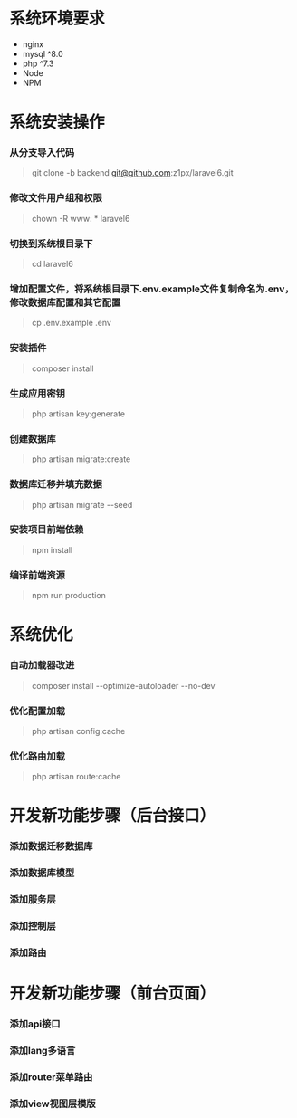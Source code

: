 # 系统环境要求
- nginx
- mysql ^8.0
- php ^7.3
- Node
- NPM

# 系统安装操作
### 从分支导入代码
> git clone -b backend git@github.com:z1px/laravel6.git 
### 修改文件用户组和权限
> chown -R www: * laravel6
### 切换到系统根目录下
> cd laravel6
### 增加配置文件，将系统根目录下.env.example文件复制命名为.env，修改数据库配置和其它配置
> cp .env.example .env
### 安装插件
> composer install
### 生成应用密钥
> php artisan key:generate
### 创建数据库
> php artisan migrate:create
### 数据库迁移并填充数据
> php artisan migrate --seed
### 安装项目前端依赖
> npm install
### 编译前端资源
> npm run production


# 系统优化
### 自动加载器改进
> composer install --optimize-autoloader --no-dev
### 优化配置加载
> php artisan config:cache
### 优化路由加载
> php artisan route:cache


# 开发新功能步骤（后台接口）
### 添加数据迁移数据库
### 添加数据库模型
### 添加服务层
### 添加控制层
### 添加路由

# 开发新功能步骤（前台页面）
### 添加api接口
### 添加lang多语言
### 添加router菜单路由
### 添加view视图层模版
